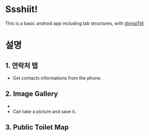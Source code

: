 Ssshiit!
=============
This is a basic android app including tab structures, with [@imsj114](https://github.com/imsj114)


# 설명

## 1. 연락처 탭

-  Get contacts informations from the phone.

## 2. Image Gallery

- 
- Can take a picture and save it.

## 3. Public Toilet Map

